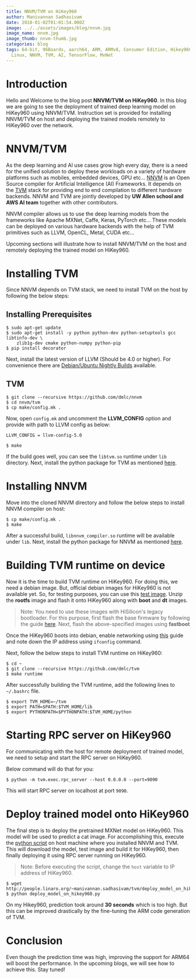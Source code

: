 ```yaml
---
title: NNVM/TVM on HiKey960
author: Manivannan Sadhasivam
date: 2018-01-02T01:01:54.000Z
image: ../../assets/images/blog/nnvm.jpg
image_name: nnvm.jpg
image_thumb: nnvm-thumb.jpg
categories: blog
tags: 64-bit, 96Boards, aarch64, ARM, ARMv8, Consumer Edition, Hikey960, Linaro,
  Linux, NNVM, TVM, AI, TensorFlow, MxNet
---
```


# **Introduction**

Hello and Welcome to the blog post **NNVM/TVM on HiKey960**. In this
blog we are going to see the deployment of trained deep learning model
on HiKey960 using NNVM/TVM. Instruction set is provided for installing
NNVM/TVM on host and deploying the trained models remotely to HiKey960
over the network.

# NNVM/TVM

As the deep learning and AI use cases grow high every day, there is a need
for the unified solution to deploy these workloads on a variety of hardware
platforms such as mobiles, embedded devices, GPU etc... [NNVM](https://github.com/dmlc/nnvm)
is an Open Source compiler for Artificial Intelligence (AI) Frameworks.
It depends on the [TVM](https://github.com/dmlc/tvm/tree/52871592db15b0354e706724ee110338fc1bb7bc)
stack for providing end to end compilation to different hardware backends.
NNVM and TVM are jointly developed by **UW Allen school and AWS AI team**
together with other contributors.

NNVM compiler allows us to use the deep learning models from the frameworks
like Apache MXNet, Caffe, Keras, PyTorch etc... These models can be deployed
on various hardware backends with the help of TVM primitives such as LLVM,
OpenCL, Metal, CUDA etc...

Upcoming sections will illustrate how to install NNVM/TVM on the host and
remotely deploying the trained model on HiKey960.

# Installing TVM

Since NNVM depends on TVM stack, we need to install TVM on the host by
following the below steps:

## Installing Prerequisites

```shell
$ sudo apt-get update
$ sudo apt-get install -y python python-dev python-setuptools gcc libtinfo-dev \
    zlib1g-dev cmake python-numpy python-pip
$ pip install decorator
```

Next, install the latest version of LLVM (Should be 4.0 or higher). For convenience
there are [Debian/Ubuntu Nightly Builds](https://apt.llvm.org/) available.

## TVM

```shell
$ git clone --recursive https://github.com/dmlc/nnvm
$ cd nnvm/tvm
$ cp make/config.mk .
```
Now, open `config.mk` and uncomment the **LLVM_CONFIG** option and provide with
path to LLVM config as below:

```shell
LLVM_CONFIG = llvm-config-5.0
```

```shell
$ make
```
If the build goes well, you can see the `libtvm.so` runtime under `lib` directory.
Next, install the python package for TVM as mentioned [here](https://github.com/dmlc/tvm/blob/master/docs/install/index.rst#python-package-installation).

# Installing NNVM

Move into the cloned NNVM directory and follow the below steps to install
NNVM compiler on host:

```shell
$ cp make/config.mk .
$ make
```

After a successful build, `libnnvm_compiler.so` runtime will be available under `lib`.
Next, install the python package for NNVM as mentioned [here](https://github.com/dmlc/nnvm/blob/master/docs/how_to/install.md#python-package-installation).

# Building TVM runtime on device

Now it is the time to build TVM runtime on HiKey960. For doing this, we need
a debian image. But, official debian images for HiKey960 is not available yet.
So, for testing purposes, you can use this [test image](http://people.linaro.org/~guodong.xu/myupload/hikey960/build.debian.0509/).
Unzip the **rootfs** image and flash it onto HiKey960 along with **boot** and
**dt** images.

> Note: You need to use these images with HiSilicon's legacy bootloader. For
>       this purpose, first flash the base firmware by following the guide
>       [here](https://github.com/96boards-hikey/tools-images-hikey960#base-firmware-files-and-installation).
>    Next, flash the above-specified images using **fastboot**

Once the HiKey960 boots into debian, enable networking using [this](https://www.96boards.org/documentation/consumer/dragonboard/dragonboard410c/guides/)
guide and note down the IP address using `ifconfig` command.

Next, follow the below steps to install TVM runtime on HiKey960:

```shell
$ cd ~
$ git clone --recursive https://github.com/dmlc/tvm
$ make runtime
```

After successfully building the TVM runtime, add the following lines
to `~/.bashrc` file.

```shell
$ export TVM_HOME=~/tvm
$ export PATH=$PATH:$TVM_HOME/lib
$ export PYTHONPATH=$PYTHONPATH:$TVM_HOME/python
```

# Starting RPC server on HiKey960

For communicating with the host for remote deployment of trained model, we
need to setup and start the RPC server on HiKey960.

Below command will do that for you:

```shell
$ python -m tvm.exec.rpc_server --host 0.0.0.0 --port=9090
```

This will start RPC server on localhost at port `9090`.

# Deploy trained model onto HiKey960

The final step is to deploy the pretrained MXNet model on HiKey960. This model
will be used to predict a cat image. For accomplishing this, execute the
[python script](http://people.linaro.org/~manivannan.sadhasivam/tvm/deploy_model_on_hikey960.py)
on host machine where you installed NNVM and TVM. This will download the
model, test image and build it for HiKey960, then finally deploying it using
RPC server running on HiKey960.

> Note: Before executing the script, change the `host` variable to IP address
>    of HiKey960.

```shell
$ wget http://people.linaro.org/~manivannan.sadhasivam/tvm/deploy_model_on_hikey960.py
$ python deploy_model_on_hikey960.py
```

On my Hikey960, prediction took around **30 seconds** which is too high. But this
can be improved drastically by the fine-tuning the ARM code generation of TVM.

# Conclusion

Even though the prediction time was high, improving the support for ARM64 will
boost the performance. In the upcoming blogs, we will see how to achieve this.
Stay tuned!
